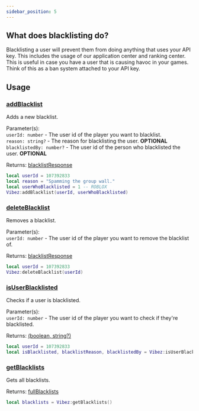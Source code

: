 ```yaml
---
sidebar_position: 5
---
```


## What does blacklisting do?
Blacklisting a user will prevent them from doing anything that uses your API key. This includes the usage of our application center and ranking center. This is useful in case you have a user that is causing havoc in your games. Think of this as a ban system attached to your API key.

## Usage
### [addBlacklist](/Vibez/api/Vibez#addBlacklist)
Adds a new blacklist.

Parameter(s): <br />
``userId: number`` - The user id of the player you want to blacklist. <br />
``reason: string?`` - The reason for blacklisting the user. **OPTIONAL**<br />
``blacklistedBy: number?`` - The user id of the person who blacklisted the user. **OPTIONAL**<br />

Returns: [blacklistResponse](/Vibez/api/Vibez#blacklistResponse)
```lua
local userId = 107392833
local reason = "Spamming the group wall."
local userWhoBlacklisted = 1 -- ROBLOX
Vibez:addBlacklist(userId, userWhoBlacklisted)
```

### [deleteBlacklist](/Vibez/api/Vibez#deleteBlacklist)
Removes a blacklist.

Parameter(s): <br />
``userId: number`` - The user id of the player you want to remove the blacklist of. <br />

Returns: [blacklistResponse](/Vibez/api/Vibez#blacklistResponse)
```lua
local userId = 107392833
Vibez:deleteBlacklist(userId)
```

### [isUserBlacklisted](/Vibez/api/Vibez#isUserBlacklisted)
Checks if a user is blacklisted.

Parameter(s): <br />
``userId: number`` - The user id of the player you want to check if they're blacklisted. <br />

Returns: [(boolean, string?)](/Vibez/api/Vibez#isUserBlacklisted)
```lua
local userId = 107392833
local isBlacklisted, blacklistReason, blacklistedBy = Vibez:isUserBlacklisted(userId)
```

### [getBlacklists](/Vibez/api/Vibez#getBlacklists)
Gets all blacklists.

Returns: [fullBlacklists](/Vibez/api/Vibez#fullBlacklists)
```lua
local blacklists = Vibez:getBlacklists()
```
